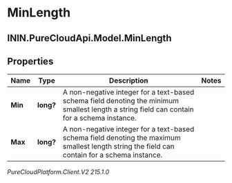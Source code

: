 # MinLength

## ININ.PureCloudApi.Model.MinLength

## Properties

|Name | Type | Description | Notes|
|------------ | ------------- | ------------- | -------------|
| **Min** | **long?** | A non-negative integer for a text-based schema field denoting the minimum smallest length a string field can contain for a schema instance. | |
| **Max** | **long?** | A non-negative integer for a text-based schema field denoting the maximum smallest length string the field can contain for a schema instance. | |



_PureCloudPlatform.Client.V2 215.1.0_
